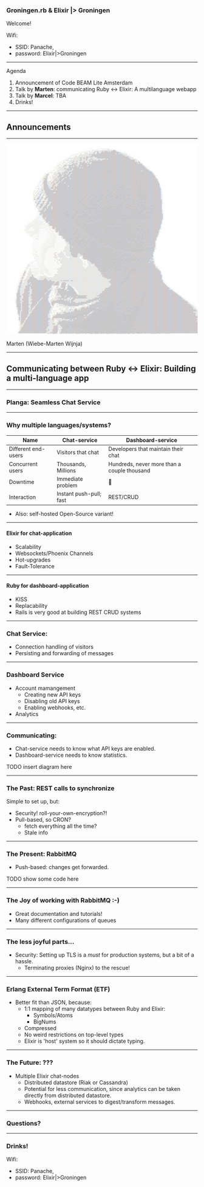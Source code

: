 
### Groningen.rb & Elixir |> Groningen

Welcome!

Wifi:<!-- .element: class="tiny-text" --> 
- SSID: Panache,<!-- .element: class="tiny-text" --> 
- password: Elixir|>Groningen<!-- .element: class="tiny-text" -->

---

Agenda

1. Announcement of Code BEAM Lite Amsterdam
2. Talk by **Marten**:
   communicating Ruby <-> Elixir: A multilanguage webapp
3. Talk by **Marcel**: TBA
4. Drinks!

---

## Announcements


---


![](wm_portrait_cutout_ascii_big.png)

Marten (Wiebe-Marten Wijnja)

---

## Communicating between Ruby <-> Elixir: Building a multi-language app

---

### Planga: Seamless Chat Service

---

### Why multiple languages/systems?

| Name                | Chat-service                     | Dashboard-service                           |
|---------------------|----------------------------------|---------------------------------------------|
| Different end-users | Visitors that chat               | Developers that maintain their chat         |
| Concurrent users    | Thousands, Millions              | Hundreds, never more than a couple thousand |
| Downtime            | Immediate problem                | 🤷                                          |
| Interaction         | Instant push-pull; fast          | REST/CRUD                                   |

- Also: self-hosted Open-Source variant!

---

#### Elixir for chat-application

- Scalability
- Websockets/Phoenix Channels
- Hot-upgrades
- Fault-Tolerance

---

#### Ruby for dashboard-application

- KISS
- Replacability
- Rails is very good at building REST CRUD systems

---

### Chat Service:

- Connection handling of visitors
- Persisting and forwarding of messages

---

### Dashboard Service

- Account mamangement
  - Creating new API keys
  - Disabling old API keys
  - Enabling webhooks, etc.
- Analytics

---

### Communicating:

- Chat-service needs to know what API keys are enabled.
- Dashboard-service needs to know statistics.

TODO insert diagram here

---

### The Past: REST calls to synchronize

Simple to set up, but:

- Security! roll-your-own-encryption?!
- Pull-based, so CRON?
  - fetch everything all the time?
  - Stale info

---

### The Present: RabbitMQ

- Push-based: changes get forwarded.

TODO show some code here

---

### The Joy of working with RabbitMQ :-)

- Great documentation and tutorials!
- Many different configurations of queues

---

### The less joyful parts...

- Security: Setting up TLS is a _must_ for production systems, but a bit of a hassle.
  - Terminating proxies (Nginx) to the rescue!


---

### Erlang External Term Format (ETF)

- Better fit than JSON, because:
  - 1:1 mapping of many datatypes between Ruby and Elixir:
     - Symbols/Atoms
     - BigNums
  - Compressed
  - No weird restrictions on top-level types
  - Elixir is 'host' system so it should dictate typing.

---

### The Future: ???

- Multiple Elixir chat-nodes
  - Distributed datastore (Riak or Cassandra)
  - Potential for less communication, since analytics can be taken directly from distributed datastore.
  - Webhooks, external services to digest/transform messages.


---

### Questions?

---

### Drinks!
Wifi:<!-- .element: class="tiny-text" --> 
- SSID: Panache,<!-- .element: class="tiny-text" --> 
- password: Elixir|>Groningen<!-- .element: class="tiny-text" -->
